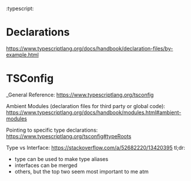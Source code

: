 :typescript:

# Declarations
https://www.typescriptlang.org/docs/handbook/declaration-files/by-example.html


# TSConfig
_General Reference:
https://www.typescriptlang.org/tsconfig

Ambient Modules (declaration files for third party or global code):
https://www.typescriptlang.org/docs/handbook/modules.html#ambient-modules

Pointing to specific type declarations:
https://www.typescriptlang.org/tsconfig#typeRoots

Type vs Interface:
https://stackoverflow.com/a/52682220/13420395
tl;dr:
- type can be used to make type aliases
- interfaces can be merged
- others, but the top two seem most important to me atm
